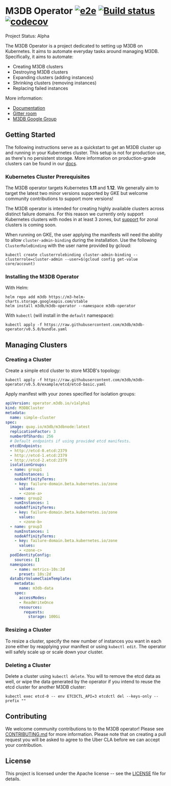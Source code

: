 # M3DB Operator [![e2e](https://travis-ci.org/m3db/m3db-operator.svg?branch=master)](https://travis-ci.org/m3db/m3db-operator)  [![Build status](https://badge.buildkite.com/6cf88054469d7d59a584f618426dc2bd436f816daaf5000db8.svg)](https://buildkite.com/m3/m3db-operator) [![codecov](https://codecov.io/gh/m3db/m3db-operator/branch/master/graph/badge.svg)](https://codecov.io/gh/m3db/m3db-operator)

Project Status: Alpha

The M3DB Operator is a project dedicated to setting up M3DB on Kubernetes. It aims to automate everyday tasks around managing M3DB. Specifically, it aims to automate:

* Creating M3DB clusters
* Destroying M3DB clusters
* Expanding clusters (adding instances)
* Shrinking clusters (removing instances)
* Replacing failed instances

More information:

- [Documentation][docs]
- [Gitter room](https://gitter.im/m3db/kubernetes)
- [M3DB Google Group](https://groups.google.com/forum/#!forum/m3db)

## Getting Started

The following instructions serve as a quickstart to get an M3DB cluster up and running in your Kubernetes cluster. This
setup is not for production use, as there's no persistent storage. More information on production-grade clusters can be
found in our [docs][docs].

### Kubernetes Cluster Prerequisites

The M3DB operator targets Kubernetes **1.11** and **1.12**. We generally aim to target the latest two minor versions
supported by GKE but welcome community contributions to support more versions!

The M3DB operator is intended for creating highly available clusters across distinct failure domains. For this reason we
currently only support Kubernetes clusters with nodes in at least 3 zones, but [support][zonal] for zonal clusters is
coming soon.

When running on GKE, the user applying the manifests will need the ability to allow `cluster-admin-binding` during the
installation. Use the following `ClusterRoleBinding` with the user name provided by gcloud:

```
kubectl create clusterrolebinding cluster-admin-binding --clusterrole=cluster-admin --user=$(gcloud config get-value core/account)
```

### Installing the M3DB Operator

With Helm:

```
helm repo add m3db https://m3-helm-charts.storage.googleapis.com/stable
helm install m3db/m3db-operator --namespace m3db-operator
```

With `kubectl` (will install in the `default` namespace):

```
kubectl apply -f https://raw.githubusercontent.com/m3db/m3db-operator/v0.5.0/bundle.yaml
```

## Managing Clusters

### Creating a Cluster

Create a simple etcd cluster to store M3DB's topology:

```
kubectl apply -f https://raw.githubusercontent.com/m3db/m3db-operator/v0.5.0/example/etcd/etcd-basic.yaml
```

Apply manifest with your zones specified for isolation groups:

```yaml
apiVersion: operator.m3db.io/v1alpha1
kind: M3DBCluster
metadata:
  name: simple-cluster
spec:
  image: quay.io/m3db/m3dbnode:latest
  replicationFactor: 3
  numberOfShards: 256
  # Default endpoints if using provided etcd manifests.
  etcdEndpoints:
  - http://etcd-0.etcd:2379
  - http://etcd-1.etcd:2379
  - http://etcd-2.etcd:2379
  isolationGroups:
  - name: group1
    numInstances: 1
    nodeAffinityTerms:
    - key: failure-domain.beta.kubernetes.io/zone
      values:
      - <zone-a>
  - name: group2
    numInstances: 1
    nodeAffinityTerms:
    - key: failure-domain.beta.kubernetes.io/zone
      values:
      - <zone-b>
  - name: group3
    numInstances: 1
    nodeAffinityTerms:
    - key: failure-domain.beta.kubernetes.io/zone
      values:
      - <zone-c>
  podIdentityConfig:
    sources: []
  namespaces:
    - name: metrics-10s:2d
      preset: 10s:2d
  dataDirVolumeClaimTemplate:
    metadata:
      name: m3db-data
    spec:
      accessModes:
      - ReadWriteOnce
      resources:
        requests:
          storage: 100Gi
```

### Resizing a Cluster

To resize a cluster, specify the new number of instances you want in each zone either by reapplying your manifest or
using `kubectl edit`. The operator will safely scale up or scale down your cluster.

### Deleting a Cluster

Delete a cluster using `kubectl delete`. You will to remove the etcd data as well, or wipe the data generated by the
operator if you intend to reuse the etcd cluster for another M3DB cluster:

```
kubectl exec etcd-0 -- env ETCDCTL_API=3 etcdctl del --keys-only --prefix ""
```

## Contributing

We welcome community contributions to to the M3DB operator! Please see [CONTRIBUTING.md](CONTRIBUTING.md) for more
information. Please note that on creating a pull request you will be asked to agree to the Uber CLA before we can accept
your contribution.

## License
This project is licensed under the Apache license -- see the [LICENSE](https://github.com/m3db/m3db-operator/blob/master/LICENSE) file for details.

[docs]: https://operator.m3db.io/
[zonal]: https://github.com/m3db/m3db-operator/issues/68
